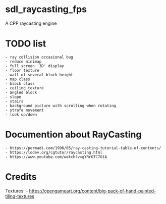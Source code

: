 # sdl_raycasting_fps
A CPP raycasting engine

# TODO list
    - ray collision occasional bug
    - reduce minimap
    - full screen '3D' display
    - floor texture
    - wall of several block height
    - map class
    - block class
    - ceiling texture
    - angled block
    - slope
    - stairs
    - background picture with scrolling when rotating
    - strafe movement
    - look up/down

# Documention about RayCasting
    - https://permadi.com/1996/05/ray-casting-tutorial-table-of-contents/
    - https://lodev.org/cgtutor/raycasting.html
    - https://www.youtube.com/watch?v=gYRrGTC7GtA


# Credits
Textures:
    - https://opengameart.org/content/big-pack-of-hand-painted-tiling-textures
